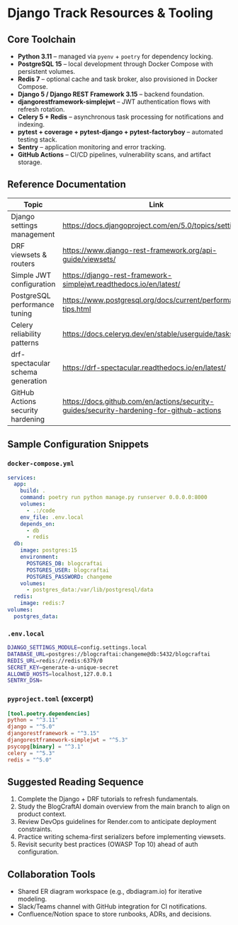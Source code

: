 # Django Track Resources & Tooling

## Core Toolchain

- **Python 3.11** – managed via `pyenv` + `poetry` for dependency locking.
- **PostgreSQL 15** – local development through Docker Compose with persistent volumes.
- **Redis 7** – optional cache and task broker, also provisioned in Docker Compose.
- **Django 5 / Django REST Framework 3.15** – backend foundation.
- **djangorestframework-simplejwt** – JWT authentication flows with refresh rotation.
- **Celery 5 + Redis** – asynchronous task processing for notifications and indexing.
- **pytest + coverage + pytest-django + pytest-factoryboy** – automated testing stack.
- **Sentry** – application monitoring and error tracking.
- **GitHub Actions** – CI/CD pipelines, vulnerability scans, and artifact storage.

## Reference Documentation

| Topic | Link |
| --- | --- |
| Django settings management | <https://docs.djangoproject.com/en/5.0/topics/settings/> |
| DRF viewsets & routers | <https://www.django-rest-framework.org/api-guide/viewsets/> |
| Simple JWT configuration | <https://django-rest-framework-simplejwt.readthedocs.io/en/latest/> |
| PostgreSQL performance tuning | <https://www.postgresql.org/docs/current/performance-tips.html> |
| Celery reliability patterns | <https://docs.celeryq.dev/en/stable/userguide/tasks.html> |
| drf-spectacular schema generation | <https://drf-spectacular.readthedocs.io/en/latest/> |
| GitHub Actions security hardening | <https://docs.github.com/en/actions/security-guides/security-hardening-for-github-actions> |

## Sample Configuration Snippets

### `docker-compose.yml`

```yaml
services:
  app:
    build: .
    command: poetry run python manage.py runserver 0.0.0.0:8000
    volumes:
      - .:/code
    env_file: .env.local
    depends_on:
      - db
      - redis
  db:
    image: postgres:15
    environment:
      POSTGRES_DB: blogcraftai
      POSTGRES_USER: blogcraftai
      POSTGRES_PASSWORD: changeme
    volumes:
      - postgres_data:/var/lib/postgresql/data
  redis:
    image: redis:7
volumes:
  postgres_data:
```

### `.env.local`

```bash
DJANGO_SETTINGS_MODULE=config.settings.local
DATABASE_URL=postgres://blogcraftai:changeme@db:5432/blogcraftai
REDIS_URL=redis://redis:6379/0
SECRET_KEY=generate-a-unique-secret
ALLOWED_HOSTS=localhost,127.0.0.1
SENTRY_DSN=
```

### `pyproject.toml` (excerpt)

```toml
[tool.poetry.dependencies]
python = "^3.11"
django = "^5.0"
djangorestframework = "^3.15"
djangorestframework-simplejwt = "^5.3"
psycopg[binary] = "^3.1"
celery = "^5.3"
redis = "^5.0"
```

## Suggested Reading Sequence

1. Complete the Django + DRF tutorials to refresh fundamentals.
2. Study the BlogCraftAI domain overview from the main branch to align on product context.
3. Review DevOps guidelines for Render.com to anticipate deployment constraints.
4. Practice writing schema-first serializers before implementing viewsets.
5. Revisit security best practices (OWASP Top 10) ahead of auth configuration.

## Collaboration Tools

- Shared ER diagram workspace (e.g., dbdiagram.io) for iterative modeling.
- Slack/Teams channel with GitHub integration for CI notifications.
- Confluence/Notion space to store runbooks, ADRs, and decisions.

